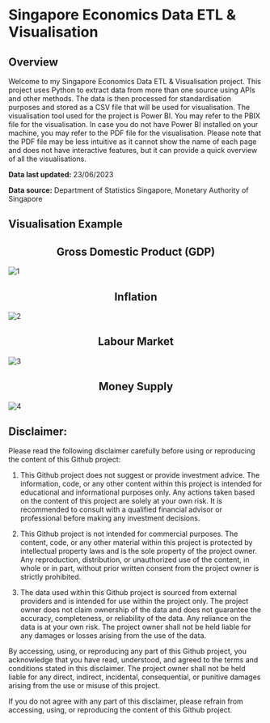 # Singapore Economics Data ETL & Visualisation
## Overview

Welcome to my Singapore Economics Data ETL & Visualisation project. This project uses Python to extract data from more than one source using APIs and other methods. The data is then processed for standardisation purposes and stored as a CSV file that will be used for visualisation. The visualisation tool used for the project is Power BI. You may refer to the PBIX file for the visualisation. In case you do not have Power BI installed on your machine, you may refer to the PDF file for the visualisation. Please note that the PDF file may be less intuitive as it cannot show the name of each page and does not have interactive features, but it can provide a quick overview of all the visualisations. 

**Data last updated:** 23/06/2023

**Data source:** Department of Statistics Singapore, Monetary Authority of Singapore
## Visualisation Example
<h2 align=center>Gross Domestic Product (GDP)</h2>

![1](https://github.com/chang1129/sg-economics-data-etl-visualisation/assets/116947628/de165238-b492-44dd-9dc5-a45738b4aaf1)
<h2 align=center>Inflation</h2>

![2](https://github.com/chang1129/sg-economics-data-etl-visualisation/assets/116947628/9beeacc2-864c-43b7-8d32-b61ff6c02b12)
<h2 align=center>Labour Market</h2>

![3](https://github.com/chang1129/sg-economics-data-etl-visualisation/assets/116947628/638a1c52-8280-4c0d-962b-d65debb7ae5a)
<h2 align=center>Money Supply</h2>

![4](https://github.com/chang1129/sg-economics-data-etl-visualisation/assets/116947628/50683a60-36f6-42e6-9ac9-a4df18025cd5)


## Disclaimer:

Please read the following disclaimer carefully before using or reproducing the content of this Github project:

1) This Github project does not suggest or provide investment advice. The information, code, or any other content within this project is intended for educational and informational purposes only. Any actions taken based on the content of this project are solely at your own risk. It is recommended to consult with a qualified financial advisor or professional before making any investment decisions.

2) This Github project is not intended for commercial purposes. The content, code, or any other material within this project is protected by intellectual property laws and is the sole property of the project owner. Any reproduction, distribution, or unauthorized use of the content, in whole or in part, without prior written consent from the project owner is strictly prohibited.

3) The data used within this Github project is sourced from external providers and is intended for use within the project only. The project owner does not claim ownership of the data and does not guarantee the accuracy, completeness, or reliability of the data. Any reliance on the data is at your own risk. The project owner shall not be held liable for any damages or losses arising from the use of the data.

By accessing, using, or reproducing any part of this Github project, you acknowledge that you have read, understood, and agreed to the terms and conditions stated in this disclaimer. The project owner shall not be held liable for any direct, indirect, incidental, consequential, or punitive damages arising from the use or misuse of this project.

If you do not agree with any part of this disclaimer, please refrain from accessing, using, or reproducing the content of this Github project.

